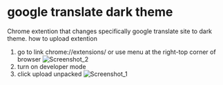 # google translate dark theme
Chrome extention that changes specifically google translate site to dark theme.
  how to upload extention
1. go to link chrome://extensions/ or use menu at the right-top corner of browser ![Screenshot_2](https://github.com/dot-fot/google-translate-dark-theme/assets/117750856/02d168a5-7050-4641-bcff-225e8e8ece58)
2. turn on developer mode 
3. click upload unpacked ![Screenshot_1](https://github.com/dot-fot/google-translate-dark-theme/assets/117750856/49b24976-9e17-4c86-bd98-3f382d380ee7)

